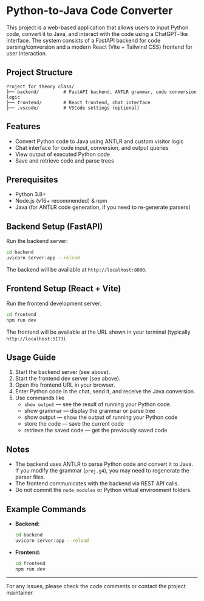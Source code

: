 # Python-to-Java Code Converter

This project is a web-based application that allows users to input Python code, convert it to Java, and interact with the code using a ChatGPT-like interface. The system consists of a FastAPI backend for code parsing/conversion and a modern React (Vite + Tailwind CSS) frontend for user interaction.

## Project Structure

```
Project for theory class/
├── backend/         # FastAPI backend, ANTLR grammar, code conversion logic
├── frontend/        # React frontend, chat interface
├── .vscode/         # VSCode settings (optional)
```

## Features
- Convert Python code to Java using ANTLR and custom visitor logic
- Chat interface for code input, conversion, and output queries
- View output of executed Python code
- Save and retrieve code and parse trees

## Prerequisites
- Python 3.8+
- Node.js (v16+ recommended) & npm
- Java (for ANTLR code generation, if you need to re-generate parsers)

## Backend Setup (FastAPI)
Run the backend server:
   ```sh
   cd backend
   uvicorn server:app --reload
   ```
   The backend will be available at `http://localhost:8000`.

## Frontend Setup (React + Vite)
Run the frontend development server:
   ```sh
   cd frontend
   npm run dev
   ```
   The frontend will be available at the URL shown in your terminal (typically `http://localhost:5173`).

## Usage Guide
1. Start the backend server (see above).
2. Start the frontend dev server (see above).
3. Open the frontend URL in your browser.
4. Enter Python code in the chat, send it, and receive the Java conversion.
5. Use commands like
   - `show output` — see the result of running your Python code.
   - show grammar — display the grammar or parse tree
   - show output — show the output of running your Python code
   - store the code — save the current code
   - retrieve the saved code — get the previously saved code

## Notes
- The backend uses ANTLR to parse Python code and convert it to Java. If you modify the grammar (`proj.g4`), you may need to regenerate the parser files.
- The frontend communicates with the backend via REST API calls.
- Do not commit the `node_modules` or Python virtual environment folders.

## Example Commands
- **Backend:**
  ```sh
  cd backend
  uvicorn server:app --reload
  ```
- **Frontend:**
  ```sh
  cd frontend
  npm run dev
  ```

---

For any issues, please check the code comments or contact the project maintainer.
